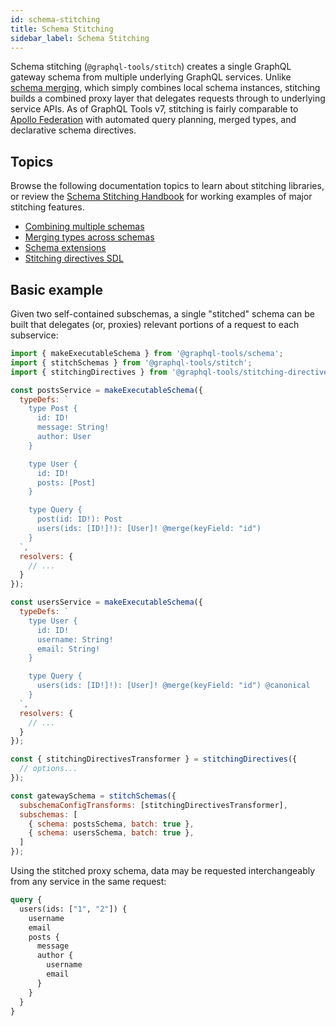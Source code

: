 ```yaml
---
id: schema-stitching
title: Schema Stitching
sidebar_label: Schema Stitching
---
```


Schema stitching (`@graphql-tools/stitch`) creates a single GraphQL gateway schema from multiple underlying GraphQL services. Unlike [schema merging](/docs/merge-schemas), which simply combines local schema instances, stitching builds a combined proxy layer that delegates requests through to underlying service APIs. As of GraphQL Tools v7, stitching is fairly comparable to [Apollo Federation](https://www.apollographql.com/docs/federation/) with automated query planning, merged types, and declarative schema directives.

## Topics

Browse the following documentation topics to learn about stitching libraries, or review the [Schema Stitching Handbook](https://github.com/gmac/schema-stitching-handbook) for working examples of major stitching features.

- [Combining multiple schemas](/docs/stitch-combining-schemas)
- [Merging types across schemas](/docs/stitch-type-merging)
- [Schema extensions](/docs/stitch-type-merging)
- [Stitching directives SDL](/docs/stitch-directives-sdl)

## Basic example

Given two self-contained subschemas, a single "stitched" schema can be built that delegates (or, proxies) relevant portions of a request to each subservice:

```js
import { makeExecutableSchema } from '@graphql-tools/schema';
import { stitchSchemas } from '@graphql-tools/stitch';
import { stitchingDirectives } from '@graphql-tools/stitching-directives';

const postsService = makeExecutableSchema({
  typeDefs: `
    type Post {
      id: ID!
      message: String!
      author: User
    }

    type User {
      id: ID!
      posts: [Post]
    }

    type Query {
      post(id: ID!): Post
      users(ids: [ID!]!): [User]! @merge(keyField: "id")
    }
  `,
  resolvers: {
    // ...
  }
});

const usersService = makeExecutableSchema({
  typeDefs: `
    type User {
      id: ID!
      username: String!
      email: String!
    }

    type Query {
      users(ids: [ID!]!): [User]! @merge(keyField: "id") @canonical
    }
  `,
  resolvers: {
    // ...
  }
});

const { stitchingDirectivesTransformer } = stitchingDirectives({
  // options...
});

const gatewaySchema = stitchSchemas({
  subschemaConfigTransforms: [stitchingDirectivesTransformer],
  subschemas: [
    { schema: postsSchema, batch: true },
    { schema: usersSchema, batch: true },
  ]
});
```

Using the stitched proxy schema, data may be requested interchangeably from any service in the same request:

```graphql
query {
  users(ids: ["1", "2"]) {
    username
    email
    posts {
      message
      author {
        username
        email
      }
    }
  }
}
```
